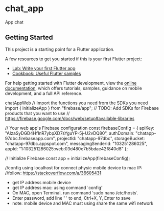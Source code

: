 # chat_app

App chat

## Getting Started

This project is a starting point for a Flutter application.

A few resources to get you started if this is your first Flutter project:

- [Lab: Write your first Flutter app](https://docs.flutter.dev/get-started/codelab)
- [Cookbook: Useful Flutter samples](https://docs.flutter.dev/cookbook)

For help getting started with Flutter development, view the
[online documentation](https://docs.flutter.dev/), which offers tutorials,
samples, guidance on mobile development, and a full API reference.

chatAppWeb
// Import the functions you need from the SDKs you need
import { initializeApp } from "firebase/app";
// TODO: Add SDKs for Firebase products that you want to use
// https://firebase.google.com/docs/web/setup#available-libraries

// Your web app's Firebase configuration
const firebaseConfig = {
apiKey: "AIzaSyDGD4HfInR7ybpXD7sYguYP-5j-U2vDQ80",
authDomain: "chatapp-97dbc.firebaseapp.com",
projectId: "chatapp-97dbc",
storageBucket: "chatapp-97dbc.appspot.com",
messagingSenderId: "103251286025",
appId: "1:103251286025:web:03d480e7b5bdae42f840d8"
};

// Initialize Firebase
const app = initializeApp(firebaseConfig);


//config using localhost for connect physic mobile device to mac IP:
//follow: https://stackoverflow.com/a/36605431
- get IP address mobile device
- get IP address mac: using command 'config'
- On MAC, open Terminal, run command 'sudo nano /etc/hosts'. 
- Enter password, add line '<ip mac>  <ip mobile device>' to end, Ctrl+X, Y, Enter to save
- note: mobile device and MAC must using share the same wifi network
